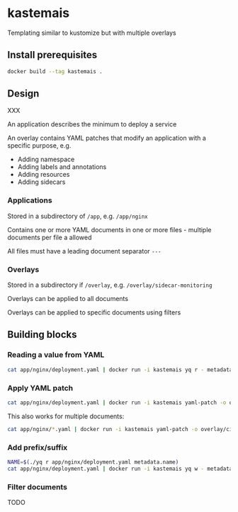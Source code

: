 # kastemais

Templating similar to kustomize but with multiple overlays

## Install prerequisites

```bash
docker build --tag kastemais .
```

## Design

XXX

An application describes the minimum to deploy a service

An overlay contains YAML patches that modify an application with a specific purpose, e.g.

- Adding namespace
- Adding labels and annotations
- Adding resources
- Adding sidecars

### Applications

Stored in a subdirectory of `/app`, e.g. `/app/nginx`

Contains one or more YAML documents in one or more files - multiple documents per file a allowed

All files must have a leading document separator `---`

### Overlays

Stored in a subdirectory if `/overlay`, e.g. `/overlay/sidecar-monitoring`

Overlays can be applied to all documents

Overlays can be applied to specific documents using filters

## Building blocks

### Reading a value from YAML

```bash
cat app/nginx/deployment.yaml | docker run -i kastemais yq r - metadata.name
```

### Apply YAML patch

```bash
cat app/nginx/deployment.yaml | docker run -i kastemais yaml-patch -o overlay/ci-annotations/patch-all.yaml
```

This also works for multiple documents:

```bash
cat app/nginx/*.yaml | docker run -i kastemais yaml-patch -o overlay/ci-annotations/patch-all.yaml
```

### Add prefix/suffix

```bash
NAME=$(./yq r app/nginx/deployment.yaml metadata.name)
cat app/nginx/deployment.yaml | docker run -i kastemais yq w - metadata.name ${NAME}-qa
```

### Filter documents

TODO

